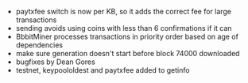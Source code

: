 * paytxfee switch is now per KB, so it adds the correct fee for large transactions
* sending avoids using coins with less than 6 confirmations if it can
* BbbitMiner processes transactions in priority order based on age of dependencies
* make sure generation doesn't start before block 74000 downloaded
* bugfixes by Dean Gores
* testnet, keypoololdest and paytxfee added to getinfo
